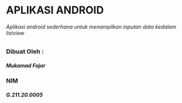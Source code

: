 # APLIKASI ANDROID
###### Aplikasi android sederhana untuk menampilkan inputan data kedalam listview

### Dibuat Oleh :
##### Mukamad Fajar
### NIM
##### G.211.20.0005